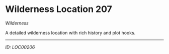 # Wilderness Location 207

*Wilderness*

A detailed wilderness location with rich history and plot hooks.

---
*ID: LOC00206*